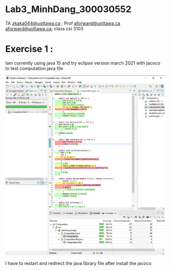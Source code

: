 # Lab3_MinhDang_300030552

TA zkaka044@uottawa.ca ; Prof aforward@uottawa.ca aforward@uottawa.ca; class csi 3103

# Exercise 1 : 

Iam currently using java 15 and try eclipse version march 2021 with jacoco to test computation.java file 


![javaversion](assets/installedjacoco.JPG)

I have to restart and redirect the java library file after install the jacoco




